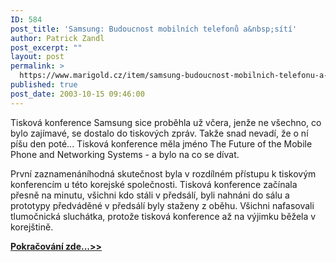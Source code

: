```yaml
---
ID: 584
post_title: 'Samsung: Budoucnost mobilních telefonů a&nbsp;sítí'
author: Patrick Zandl
post_excerpt: ""
layout: post
permalink: >
  https://www.marigold.cz/item/samsung-budoucnost-mobilnich-telefonu-a-siti
published: true
post_date: 2003-10-15 09:46:00
---
```

<P>Tisková konference Samsung sice proběhla už včera, jenže ne všechno, co bylo zajímavé, se dostalo do tiskových zpráv. Takže snad nevadí, že o ní píšu den poté... Tisková konference měla jméno The Future of the Mobile Phone and Networking Systems - a bylo na co se dívat. </P>
<P>První zaznamenáníhodná skutečnost byla v rozdílném přístupu k tiskovým konferencím u této korejské společnosti. Tisková konference začínala přesně na minutu, všichni kdo stáli v předsálí, byli nahnáni do sálu a prototypy předváděné v předsálí byly staženy z oběhu. Všichni nafasovali tlumočnická sluchátka, protože tisková konference až na výjimku běžela v korejštině.</P><A href="http://mobil.idnes.cz/aktuality/vystavy/zpravy-vystavy/samsungtiskovka031015.html">
<P><STRONG>Pokračování zde...&gt;&gt;</STRONG></P>
<P></A>&#160;</P>